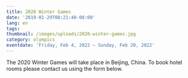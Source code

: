 ```yaml
---
title: 2020 Winter Games
date: '2019-01-29T08:21:40-08:00'
lang: en
tags:
thumbnail: /images/uploads/2020-winter-games.jpg
category: olympics
eventdate: 'Friday, Feb 4, 2022 – Sunday, Feb 20, 2022'
---
```


The 2020 Winter Games will take place in Beijing, China. To book hotel rooms please contact us using the form below.
